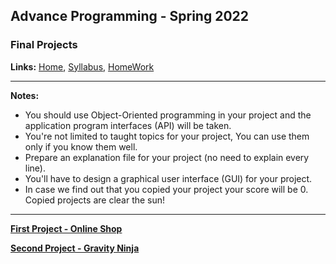 ## Advance Programming - Spring 2022
### Final Projects

**Links:**
<a href="index.md">Home</a>, <a href="syllabus.md">Syllabus</a>, <a href='homework.md'>HomeWork</a>

<hr>

**Notes:**
- You should use Object-Oriented programming in your project and the application program interfaces (API) will be taken.
- You're not limited to taught topics for your project, You can use them only if you know them well.
- Prepare an explanation file for your project (no need to explain every line).
- You'll have to design a graphical user interface (GUI) for your project.
- In case we find out that you copied your project your score will be 0. Copied projects are clear the sun!

<hr>

**[First Project - Online Shop](https://sadegh28.github.io/AP1400-1/Files/Online%20Shop.pdf)**

**[Second Project - Gravity Ninja](https://sadegh28.github.io/AP1400-1/Files/Gravity%20Ninja.pdf)**